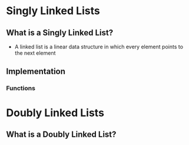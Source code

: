 # Singly Linked Lists
## What is a Singly Linked List?
- A linked list is a linear data structure in which every element points to the next element
## Implementation
### Functions
# Doubly Linked Lists
## What is a Doubly Linked List?